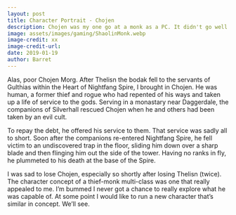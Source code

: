 ```yaml
---
layout: post
title: Character Portrait - Chojen
description: Chojen was my one go at a monk as a PC. It didn't go well... or last very long
image: assets/images/gaming/ShaolinMonk.webp
image-credit: xx
image-credit-url: 
date: 2019-01-19
author: Barret
---
```


Alas, poor Chojen Morg. After Thelisn the bodak fell to the servants of Gulthias within the Heart of Nightfang Spire, I brought in Chojen. He was human, a former thief and rogue who had repented of his ways and taken up a life of service to the gods. Serving in a monastary near Daggerdale, the companions of Silverhall rescued Chojen when he and others had been taken by an evil cult.

To repay the debt, he offered his service to them. That service was sadly all to short. Soon after the companions re-entered Nightfang Spire, he fell victim to an undiscovered trap in the floor, sliding him down over a sharp blade and then flinging him out the side of the tower. Having no ranks in fly, he plummeted to his death at the base of the Spire.

I was sad to lose Chojen, especially so shortly after losing Thelisn (twice). The character concept of a thief-monk multi-class was one that really appealed to me. I’m bummed I never got a chance to really explore what he was capable of. At some  point I would like to run a new character that’s similar in concept. We’ll see.